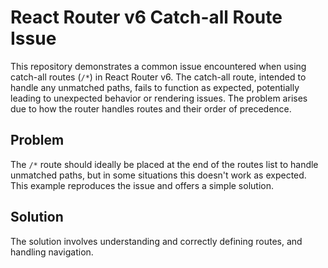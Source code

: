 # React Router v6 Catch-all Route Issue

This repository demonstrates a common issue encountered when using catch-all routes (`/*`) in React Router v6. The catch-all route, intended to handle any unmatched paths, fails to function as expected, potentially leading to unexpected behavior or rendering issues. The problem arises due to how the router handles routes and their order of precedence. 

## Problem

The `/*` route should ideally be placed at the end of the routes list to handle unmatched paths, but in some situations this doesn't work as expected. This example reproduces the issue and offers a simple solution.

## Solution

The solution involves understanding and correctly defining routes, and handling navigation.
